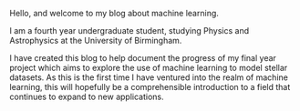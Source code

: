 Hello, and welcome to my blog about machine learning.

I am a fourth year undergraduate student, studying Physics and Astrophysics at the University of Birmingham.

I have created this blog to help document the progress of my final year project which aims to explore the use of machine learning to model stellar datasets. As this is the first time I have ventured into the realm of machine learning, this will hopefully be a comprehensible introduction to a field that continues to expand to new applications.

